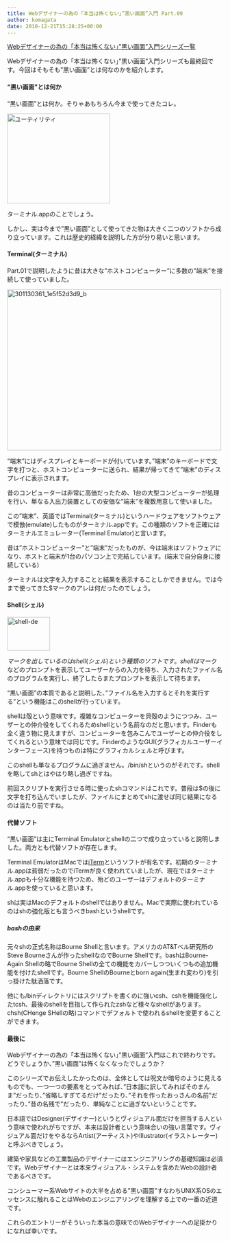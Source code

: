 ```yaml
---
title: Webデザイナーの為の「本当は怖くない」”黒い画面”入門 Part.09
author: komagata
date: 2010-12-21T15:28:25+00:00
---
```


[Webデザイナーの為の「本当は怖くない」”黒い画面”入門シリーズ一覧][1]

Webデザイナーの為の「本当は怖くない」”黒い画面”入門シリーズも最終回です。今回はそもそも&#8221;黒い画面&#8221;とは何なのかを紹介します。

#### &#8220;黒い画面&#8221;とは何か

&#8220;黒い画面&#8221;とは何か。そりゃあもちろん今まで使ってきたコレ。

<p class="center">
  <a href="http://www.flickr.com/photos/komagata/5280028998/" title="ユーティリティ by komagata, on Flickr"><img src="http://farm6.static.flickr.com/5126/5280028998_a4ddc10191_m.jpg" width="240" height="209" alt="ユーティリティ" /></a>
</p>

ターミナル.appのことでしょう。

しかし、実は今まで&#8221;黒い画面&#8221;として使ってきた物は大きく二つのソフトから成り立っています。これは歴史的経緯を説明した方が分り易いと思います。

#### Terminal(ターミナル)

Part.01で説明したように昔は大きな&#8221;ホストコンピューター&#8221;に多数の&#8221;端末&#8221;を接続して使っていました。

<p class="center">
  <a href="http://www.flickr.com/photos/komagata/5279445725/" title="301130361_1e5f52d3d9_b by komagata, on Flickr"><img src="http://farm6.static.flickr.com/5042/5279445725_faeaaa106e.jpg" width="500" height="375" alt="301130361_1e5f52d3d9_b" /></a>
</p>

&#8220;端末&#8221;にはディスプレイとキーボードが付いています。&#8221;端末&#8221;のキーボードで文字を打つと、ホストコンピューターに送られ、結果が帰ってきて&#8221;端末&#8221;のディスプレイに表示されます。

昔のコンピューターは非常に高価だったため、1台の大型コンピューターが処理を行い、単なる入出力装置としての安価な&#8221;端末&#8221;を複数用意して使いました。

この&#8221;端末&#8221;、英語ではTerminal(ターミナル)というハードウェアをソフトウェアで模倣(emulate)したものがターミナル.appです。この種類のソフトを正確にはターミナルエミュレーター(Terminal Emulator)と言います。

昔は&#8221;ホストコンピューター&#8221;と&#8221;端末&#8221;だったものが、今は端末はソフトウェアになり、ホストと端末が1台のパソコン上で完結しています。(端末で自分自身に接続している)

ターミナルは文字を入力することと結果を表示することしかできません。では今まで使ってきた$マークのアレは何だったのでしょう。

#### Shell(シェル)

<p class="center">
  <a href="http://www.flickr.com/photos/komagata/5280064018/" title="shell-de by komagata, on Flickr"><img src="http://farm6.static.flickr.com/5043/5280064018_485cb733c8_t.jpg" width="100" height="78" alt="shell-de" /></a>
</p>

$マークを出しているのはshell(シェル)という種類のソフトです。shellは$マークなどのプロンプトを表示してユーザーからの入力を待ち、入力されたファイル名のプログラムを実行し、終了したらまたプロンプトを表示して待ちます。

&#8220;黒い画面&#8221;の本質であると説明した、&#8221;ファイル名を入力するとそれを実行する&#8221;という機能はこのshellが行っています。

shellは殻という意味です。複雑なコンピューターを貝殻のようにつつみ、ユーザーとの仲介役をしてくれるためshellという名前なのだと思います。Finderも全く違う物に見えますが、コンピューターを包みこんでユーザーとの仲介役をしてくれるという意味では同じです。FinderのようなGUI(グラフィカルユーザーインターフェース)を持つものは特にグラフィカルシェルと呼びます。

このshellも単なるプログラムに過ぎません。/bin/shというのがそれです。shellを略してshとはやはり略し過ぎですね。

前回スクリプトを実行させる時に使ったshコマンドはこれです。普段は$の後に文字を打ち込んでいましたが、ファイルにまとめてshに渡せば同じ結果になるのは当たり前ですね。

#### 代替ソフト

&#8220;黒い画面&#8221;は主にTerminal Emulatorとshellの二つで成り立っていると説明しました。両方とも代替ソフトが存在します。

Terminal EmulatorはMacでは[iTerm][2]というソフトが有名です。初期のターミナル.appは貧弱だったのでiTermが良く使われていましたが、現在ではターミナル.appも十分な機能を持つため、殆どのユーザーはデフォルトのターミナル.appを使っていると思います。

shは実はMacのデフォルトのshellではありません。Macで実際に使われているのはshの強化版とも言うべきbashというshellです。

<div class="tips">
  <h5>
    bashの由来
  </h5>

  <p>
    元々shの正式名称はBourne Shellと言います。アメリカのAT&Tベル研究所のSteve Bourneさんが作ったshellなのでBourne Shellです。bashはBourne-Again Shellの略でBourne Shellの全ての機能をカバーしつついくつもの追加機能を付けたshellです。Bourne ShellのBourneとborn again(生まれ変わり)を引っ掛けた駄洒落です。
  </p>
</div>

他にも/binディレクトリにはスクリプトを書くのに強いcsh、cshを機能強化したtcsh、最後のshellを目指して作られたzshなど様々なshellがあります。chsh(CHenge SHellの略)コマンドでデフォルトで使われるshellを変更することができます。

#### 最後に

Webデザイナーの為の「本当は怖くない」”黒い画面”入門はこれで終わりです。どうでしょうか、&#8221;黒い画面&#8221;は怖くなくなったでしょうか？

このシリーズでお伝えしたかったのは、全体としては呪文か暗号のように見えるものでも、一つ一つの要素をとってみれば、&#8221;日本語に訳してみればそのまんま&#8221;だったり、&#8221;省略しすぎてるだけ&#8221;だったり、&#8221;それを作ったおっさんの名前&#8221;だったり、&#8221;昔の名残で&#8221;だったり、単純なことに過ぎないということです。

日本語ではDesigner(デザイナー)というとヴィジュアル面だけを担当する人という意味で使われがちですが、本来は設計者という意味合いの強い言葉です。ヴィジュアル面だけをやるならArtist(アーティスト)やIllustrator(イラストレーター)と呼ぶべきでしょう。

建築や家具などの工業製品のデザイナーにはエンジニアリングの基礎知識は必須です。Webデザイナーとは本来ヴィジュアル・システムを含めたWebの設計者であるべきです。

コンシューマー系Webサイトの大半を占める&#8221;黒い画面&#8221;すなわちUNIX系OSのエッセンスに触れることはWebのエンジニアリングを理解する上での一番の近道です。

これらのエントリーがそういった本当の意味でのWebデザイナーへの足掛かりになれば幸いです。

 [1]: http://fjord.jp/tag/dont-be-afraid-kuroigamen
 [2]: http://iterm.sourceforge.net/
